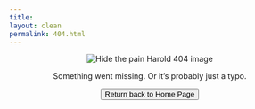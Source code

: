 ```yaml
---
title: 
layout: clean
permalink: 404.html
---
```


<p align="center">
  <img src="{{ '/assets/images/404.png' | relative_url }}" alt="Hide the pain Harold 404 image"/>
</p>

<p align="center">Something went missing. Or it’s probably just a typo.</p>

<p align="center">
<a href="{{site.baseurl}}/"><button class="simplebutton">Return back to Home Page</button></a>
</p>

